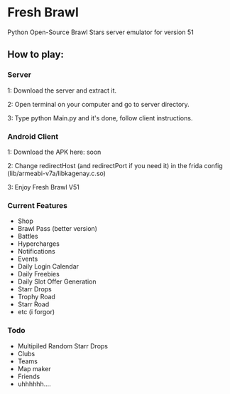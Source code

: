 # Fresh Brawl
Python Open-Source Brawl Stars server emulator for version 51

## How to play: ##

### Server #

1: Download the server and extract it.

2: Open terminal on your computer and go to server directory.

3: Type python Main.py and it's done, follow client instructions.

### Android Client ###
1: Download the APK here: soon

2: Change redirectHost (and redirectPort if you need it) in the frida config (lib/armeabi-v7a/libkagenay.c.so)

3: Enjoy Fresh Brawl V51

### Current Features ###

- Shop
- Brawl Pass (better version)
- Battles
- Hypercharges
- Notifications
- Events
- Daily Login Calendar
- Daily Freebies
- Daily Slot Offer Generation
- Starr Drops
- Trophy Road
- Starr Road
- etc (i forgor)

### Todo ###

- Multipiled Random Starr Drops
- Clubs
- Teams
- Map maker
- Friends
- uhhhhhh....
